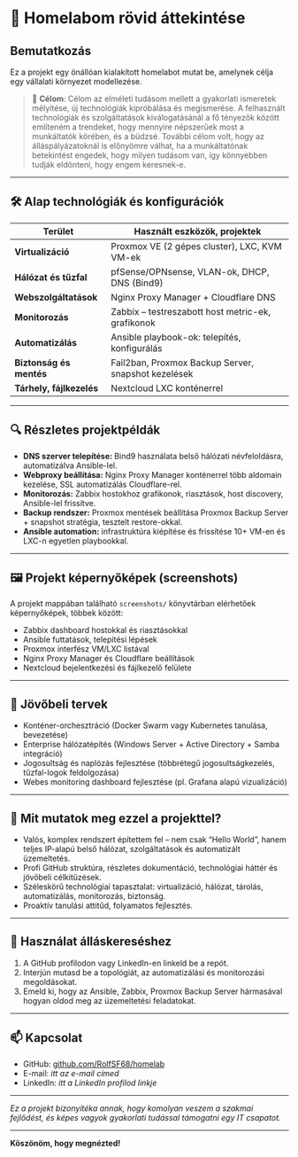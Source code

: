 # 🏡 Homelabom rövid áttekintése

## Bemutatkozás
Ez a projekt egy önállóan kialakított homelabot mutat be, amelynek célja egy vállalati környezet modellezése.

> 🎯 **Célom**: Célom az elméleti tudásom mellett a gyakorlati ismeretek mélyítése, új technológiák kipróbálása és megismerése. A felhasznált technológiák és szolgáltatások kiválogatásánál a fő tényezők között említeném a trendeket, hogy mennyire népszerűek most a munkáltatók körében, és a büdzsé. További célom volt, hogy az álláspályázatoknál is előnyömre válhat, ha a munkáltatónak betekintést engedek, hogy milyen tudásom van, így könnyebben tudják eldönteni, hogy engem keresnek-e.

---

## 🛠️ Alap technológiák és konfigurációk

| Terület              | Használt eszközök, projektek                       |
|----------------------|---------------------------------------------------|
| **Virtualizáció**     | Proxmox VE (2 gépes cluster), LXC, KVM VM-ek      |
| **Hálózat és tűzfal** | pfSense/OPNsense, VLAN-ok, DHCP, DNS (Bind9)      |
| **Webszolgáltatások** | Nginx Proxy Manager + Cloudflare DNS               |
| **Monitorozás**       | Zabbix – testreszabott host metric-ek, grafikonok|
| **Automatizálás**     | Ansible playbook-ok: telepítés, konfigurálás      |
| **Biztonság és mentés**| Fail2ban, Proxmox Backup Server, snapshot kezelések|
| **Tárhely, fájlkezelés** | Nextcloud LXC konténerrel                        |

---

## 🔍 Részletes projektpéldák

- **DNS szerver telepítése:** Bind9 használata belső hálózati névfeloldásra, automatizálva Ansible-lel.
- **Webproxy beállítása:** Nginx Proxy Manager konténerrel több aldomain kezelése, SSL automatizálás Cloudflare-rel.
- **Monitorozás:** Zabbix hostokhoz grafikonok, riasztások, host discovery, Ansible-lel frissítve.
- **Backup rendszer:** Proxmox mentések beállítása Proxmox Backup Server + snapshot stratégia, tesztelt restore-okkal.
- **Ansible automation:** infrastruktúra kiépítése és frissítése 10+ VM-en és LXC-n egyetlen playbookkal.

---

## 🖼️ Projekt képernyőképek (screenshots)

A projekt mappában található `screenshots/` könyvtárban elérhetőek képernyőképek, többek között:

- Zabbix dashboard hostokkal és riasztásokkal
- Ansible futtatások, telepítési lépések
- Proxmox interfész VM/LXC listával
- Nginx Proxy Manager és Cloudflare beállítások
- Nextcloud bejelentkezési és fájlkezelő felülete

---

## 🔮 Jövőbeli tervek

- Konténer-orchesztráció (Docker Swarm vagy Kubernetes tanulása, bevezetése)
- Enterprise hálózatépítés (Windows Server + Active Directory + Samba integráció)
- Jogosultság és naplózás fejlesztése (többrétegű jogosultságkezelés, tűzfal-logok feldolgozása)
- Webes monitoring dashboard fejlesztése (pl. Grafana alapú vizualizáció)

---

## 🌟 Mit mutatok meg ezzel a projekttel?

- Valós, komplex rendszert építettem fel – nem csak “Hello World”, hanem teljes IP-alapú belső hálózat, szolgáltatások és automatizált üzemeltetés.
- Profi GitHub struktúra, részletes dokumentáció, technológiai háttér és jövőbeli célkitűzések.
- Széleskörű technológiai tapasztalat: virtualizáció, hálózat, tárolás, automatizálás, monitorozás, biztonság.
- Proaktív tanulási attitűd, folyamatos fejlesztés.

---

## 🧭 Használat álláskereséshez

1. A GitHub profilodon vagy LinkedIn-en linkeld be a repót.
2. Interjún mutasd be a topológiát, az automatizálási és monitorozási megoldásokat.
3. Emeld ki, hogy az Ansible, Zabbix, Proxmox Backup Server hármasával hogyan oldod meg az üzemeltetési feladatokat.

---

## 📫 Kapcsolat

- GitHub: [github.com/RolfSF68/homelab](https://github.com/RolfSF68/homelab)  
- E-mail: *itt az e-mail címed*  
- LinkedIn: *itt a LinkedIn profilod linkje*

---

*Ez a projekt bizonyítéka annak, hogy komolyan veszem a szakmai fejlődést, és képes vagyok gyakorlati tudással támogatni egy IT csapatot.*

---

**Köszönöm, hogy megnézted!**

